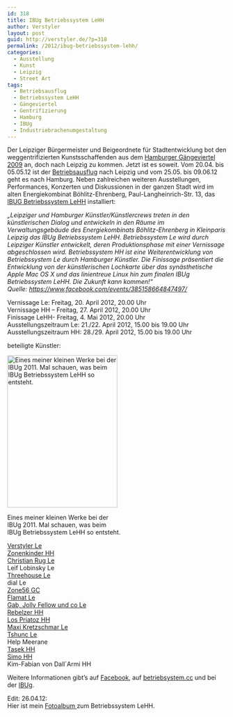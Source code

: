 ```yaml
---
id: 318
title: IBUg Betriebssystem LeHH
author: Verstyler
layout: post
guid: http://verstyler.de/?p=318
permalink: /2012/ibug-betriebssystem-lehh/
categories:
  - Ausstellung
  - Kunst
  - Leipzig
  - Street Art
tags:
  - Betriebsausflug
  - Betriebssystem LeHH
  - Gängeviertel
  - Gentrifizierung
  - Hamburg
  - IBUg
  - Industriebrachenumgestaltung
---
```

Der Leipziger Bürgermeister und Beigeordnete für Stadtentwicklung bot den weggentrifizierten Kunstsschaffenden aus dem [Hamburger Gängeviertel 2009][1] an, doch nach Leipzig zu kommen. Jetzt ist es soweit. Vom 20.04. bis 05.05.12 ist der [Betriebsausflug][2] nach Leipzig und vom 25.05. bis 09.06.12 geht es nach Hamburg. Neben zahlreichen weiteren Ausstellungen, Performances, Konzerten und Diskussionen in der ganzen Stadt wird im alten Energiekombinat Böhlitz-Ehrenberg, Paul-Langheinrich-Str. 13, das [IBUG Betriebssystem LeHH][3] installiert:

*„Leipziger und Hamburger Künstler/Künstlercrews treten in den künstlerischen Dialog und entwickeln in den Räume im Verwaltungsgebäude des Energiekombinats Böhlitz-Ehrenberg in Kleinparis Leipzig das IBUg Betriebssystem LeHH. Betriebssystem Le wird durch Leipziger Künstler entwickelt, deren Produktionsphase mit einer Vernissage abgeschlossen wird. Betriebssystem HH ist eine Weiterentwicklung von Betriebssystem Le durch Hamburger Künstler. Die Finissage präsentiert die Entwicklung von der künstlerischen Lochkarte über das synästhetische Apple Mac OS X und das linientreue Linux hin zum finalen IBUg Betriebssystem LeHH. Die Zukunft kann kommen!“  
Quelle: <https://www.facebook.com/events/385158664847497/>*

Vernissage Le: Freitag, 20. April 2012, 20.00 Uhr  
Vernissage HH &#8211; Freitag, 27. April 2012, 20.00 Uhr  
Finissage LeHH- Freitag, 4. Mai 2012, 20.00 Uhr  
Ausstellungszeitraum Le: 21./22. April 2012, 15.00 bis 19.00 Uhr  
Ausstellungszeitraum HH: 28./29. April 2012, 15.00 bis 19.00 Uhr

beteiligte Künstler:

<div style="width: 263px" class="wp-caption alignright">
  <a href="http://verstyler.de/galerie/Ausstellungen/IBUg%202011/"><img class="   " title="Klick auf das Bild führt zu meiner IBUg 2011-Galerie" src="http://verstyler.de/wp-content/lg-gallery/Ausstellungen/IBUg%202011/P1030128.JPG" alt="Eines meiner kleinen Werke bei der IBUg 2011. Mal schauen, was beim IBUg Betriebssystem LeHH so entsteht." width="253" height="350" /></a>
  
  <p class="wp-caption-text">
    Eines meiner kleinen Werke bei der IBUg 2011. Mal schauen, was beim IBUg Betriebssystem LeHH so entsteht.
  </p>
</div>

[Verstyler Le][4]  
[Zonenkinder HH][5]  
[Christian Rug Le][6]  
Leif Lobinsky Le  
[Threehouse Le][7]  
dial Le  
[Zone56 GC][8]  
[Flamat Le][9]  
[Gab, Jolly Fellow und co Le][10]  
[Rebelzer HH][11]  
[Los Priatoz HH][12]  
[Maxi Kretzschmar Le][13]  
[Tshunc Le][14]  
Help Meerane  
[Tasek HH][15]  
[Simo HH][16]  
Kim-Fabian von Dall´Armi HH

Weitere Informationen gibt’s auf [Facebook][17], auf [betriebsystem.cc][18] und bei der [IBUg][3].

Edit: 26.04.12:  
Hier ist mein [Fotoalbum ][19]zum Betriebssystem LeHH.

 [1]: http://www.art-magazin.de/newsticker/index.html?news_id=3726
 [2]: http://betriebsausflug.cc/
 [3]: http://www.ibug-art.de/de/news-2012.html
 [4]: http://verstyler.de
 [5]: http://www.zonenkinder.blogsport.de
 [6]: http://www.walk-the-line.eu
 [7]: http://www.threehouse.de
 [8]: http://www.zone56.de
 [9]: http://flamat.de/
 [10]: http://streetfiles.org/jolly-fellow
 [11]: http://www.rebelzer.com
 [12]: http://www.los-piratoz-buch.net
 [13]: http://www.saugkultur.org
 [14]: http://www.tshunc.de
 [15]: http://tasek.de/
 [16]: http://kunstkombinat.com/
 [17]: https://www.facebook.com/events/385158664847497/
 [18]: http://www.betriebsausflug.cc/
 [19]: http://verstyler.de/galerie/Ausstellungen/IBUg%20Betriebssystem%20LeHH/